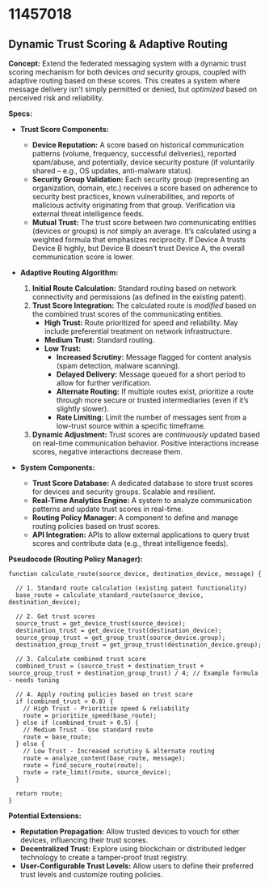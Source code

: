# 11457018

## Dynamic Trust Scoring & Adaptive Routing

**Concept:** Extend the federated messaging system with a dynamic trust scoring mechanism for both devices *and* security groups, coupled with adaptive routing based on these scores. This creates a system where message delivery isn’t simply permitted or denied, but *optimized* based on perceived risk and reliability.

**Specs:**

*   **Trust Score Components:**
    *   **Device Reputation:**  A score based on historical communication patterns (volume, frequency, successful deliveries), reported spam/abuse, and potentially, device security posture (if voluntarily shared – e.g., OS updates, anti-malware status).
    *   **Security Group Validation:** Each security group (representing an organization, domain, etc.) receives a score based on adherence to security best practices, known vulnerabilities, and reports of malicious activity originating from that group. Verification via external threat intelligence feeds.
    *   **Mutual Trust:** The trust score between *two* communicating entities (devices or groups) is *not* simply an average.  It’s calculated using a weighted formula that emphasizes reciprocity.  If Device A trusts Device B highly, but Device B doesn’t trust Device A, the overall communication score is lower.

*   **Adaptive Routing Algorithm:**
    1.  **Initial Route Calculation:** Standard routing based on network connectivity and permissions (as defined in the existing patent).
    2.  **Trust Score Integration:**  The calculated route is *modified* based on the combined trust scores of the communicating entities.
        *   **High Trust:**  Route prioritized for speed and reliability. May include preferential treatment on network infrastructure.
        *   **Medium Trust:**  Standard routing.
        *   **Low Trust:** 
            *   **Increased Scrutiny:** Message flagged for content analysis (spam detection, malware scanning).
            *   **Delayed Delivery:** Message queued for a short period to allow for further verification.
            *   **Alternate Routing:** If multiple routes exist, prioritize a route through more secure or trusted intermediaries (even if it’s slightly slower).
            *   **Rate Limiting:**  Limit the number of messages sent from a low-trust source within a specific timeframe.
    3.  **Dynamic Adjustment:** Trust scores are *continuously* updated based on real-time communication behavior.  Positive interactions increase scores, negative interactions decrease them.

*   **System Components:**
    *   **Trust Score Database:**  A dedicated database to store trust scores for devices and security groups.  Scalable and resilient.
    *   **Real-Time Analytics Engine:**  A system to analyze communication patterns and update trust scores in real-time.
    *   **Routing Policy Manager:**  A component to define and manage routing policies based on trust scores.
    *   **API Integration:** APIs to allow external applications to query trust scores and contribute data (e.g., threat intelligence feeds).

**Pseudocode (Routing Policy Manager):**

```
function calculate_route(source_device, destination_device, message) {

  // 1. Standard route calculation (existing patent functionality)
  base_route = calculate_standard_route(source_device, destination_device);

  // 2. Get trust scores
  source_trust = get_device_trust(source_device);
  destination_trust = get_device_trust(destination_device);
  source_group_trust = get_group_trust(source_device.group);
  destination_group_trust = get_group_trust(destination_device.group);

  // 3. Calculate combined trust score
  combined_trust = (source_trust + destination_trust + source_group_trust + destination_group_trust) / 4; // Example formula - needs tuning

  // 4. Apply routing policies based on trust score
  if (combined_trust > 0.8) {
    // High Trust - Prioritize speed & reliability
    route = prioritize_speed(base_route);
  } else if (combined_trust > 0.5) {
    // Medium Trust - Use standard route
    route = base_route;
  } else {
    // Low Trust - Increased scrutiny & alternate routing
    route = analyze_content(base_route, message);
    route = find_secure_route(route);
    route = rate_limit(route, source_device);
  }

  return route;
}
```

**Potential Extensions:**

*   **Reputation Propagation:** Allow trusted devices to vouch for other devices, influencing their trust scores.
*   **Decentralized Trust:** Explore using blockchain or distributed ledger technology to create a tamper-proof trust registry.
*   **User-Configurable Trust Levels:** Allow users to define their preferred trust levels and customize routing policies.